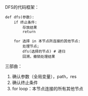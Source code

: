 DFS的代码框架：

```
def dfs(参数):
    if 终止条件:
        存放结果
        return

    for 选择 in 本节点所连接的其他节点:
        处理节点;
        dfs(选择的节点) # 递归
        回溯，撤销处理结果
```

三部曲：
1. 确认参数（全局变量），path，res
2. 确认终止条件
3. for loop：本节点连接的所有其他节点
